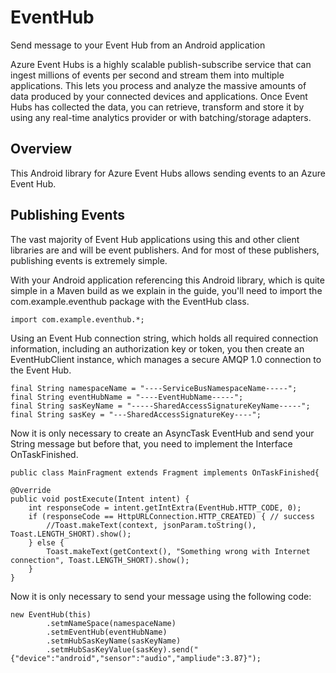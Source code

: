 # EventHub
Send message to your Event Hub from an Android application

Azure Event Hubs is a highly scalable publish-subscribe service that can ingest millions of events per second and stream them into multiple applications. This lets you process and analyze the massive amounts of data produced by your connected devices and applications. Once Event Hubs has collected the data, you can retrieve, transform and store it by using any real-time analytics provider or with batching/storage adapters.


## Overview

This Android library for Azure Event Hubs allows sending events to an Azure Event Hub. 

## Publishing Events

The vast majority of Event Hub applications using this and other client libraries are and will be event publishers. And for most of these publishers, publishing events is extremely simple.

With your Android application referencing this Android library, which is quite simple in a Maven build as we explain in the guide, you'll need to import the com.example.eventhub package with the EventHub class.

    import com.example.eventhub.*;
    
Using an Event Hub connection string, which holds all required connection information, including an authorization key or token, you then create an EventHubClient instance, which manages a secure AMQP 1.0 connection to the Event Hub.

    final String namespaceName = "----ServiceBusNamespaceName-----";
    final String eventHubName = "----EventHubName-----";
    final String sasKeyName = "-----SharedAccessSignatureKeyName-----";
    final String sasKey = "---SharedAccessSignatureKey----";

Now it is only necessary to create an AsyncTask EventHub and send your String message but before that, you need to implement the Interface OnTaskFinished.

    public class MainFragment extends Fragment implements OnTaskFinished{
    
    @Override
    public void postExecute(Intent intent) {
        int responseCode = intent.getIntExtra(EventHub.HTTP_CODE, 0);
        if (responseCode == HttpURLConnection.HTTP_CREATED) { // success
            //Toast.makeText(context, jsonParam.toString(), Toast.LENGTH_SHORT).show();
        } else {
            Toast.makeText(getContext(), "Something wrong with Internet connection", Toast.LENGTH_SHORT).show();
        }
    }
    
Now it is only necessary to send your message using the following code:
    
    new EventHub(this)
            .setmNameSpace(namespaceName)
            .setmEventHub(eventHubName)
            .setmHubSasKeyName(sasKeyName)
            .setmHubSasKeyValue(sasKey).send("{"device":"android","sensor":"audio","ampliude":3.87}");

